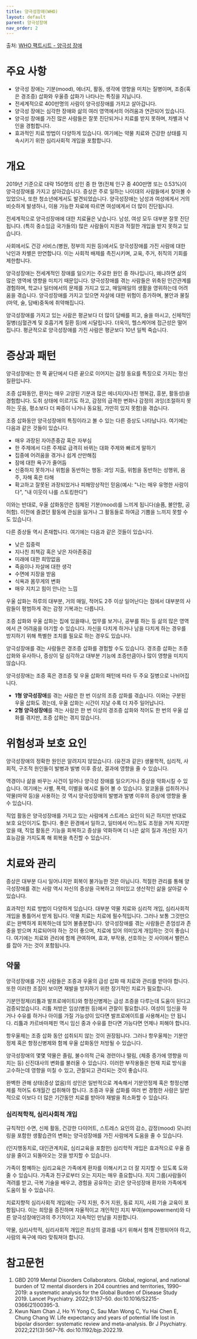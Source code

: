 ```yaml
---
title: 양극성장애(WHO)
layout: default
parent: 양극성장애
nav_order: 2
---
```


출처: [WHO 팩트시트 - 양극성 장애](https://www.who.int/news-room/fact-sheets/detail/bipolar-disorder)

# 주요 사항

- 양극성 장애는 기분(mood), 에너지, 활동, 생각에 영향을 미치는 질병이며, 조증(혹은 경조증) 삽화와 우울증 삽화가 나타나는 특징을 지닙니다.
- 전세계적으로 400만명의 사람이 양극성장애를 가지고 살아갑니다.
- 양극성 장애는 심각한 장애와 삶의 여러 영역에서의 어려움과 연관되어 있습니다.
- 양극성 장애를 가진 많은 사람들은 잘못 진단되거나 치료를 받지 못하며, 차별과 낙인을 경험합니다.
- 효과적인 치료 방법이 다양하게 있습니다. 여기에는 약물 치료와 건강한 상태를 지속시키기 위한 심리사회적 개입을 포함합니다.

# 개요

2019년 기준으로 대략 150명의 성인 중 한 명(전체 인구 중 400만명 또는 0.53%)이 양극성장애를 가지고 살아갔습니다. 증상은 주로 일하는 나이대의 사람들에서 찾아볼 수 있었으나, 또한 청소년에게서도 발견되었습니다. 양극성장애는 남성과 여성에게서 거의 비슷하게 발생하나, 이용 가능한 자료에 따르면 여성에게서 더 많이 진단됩니다.

전세계적으로 양극성장애에 대한 치료율은 낮습니다. 남성, 여성 모두 대부분 잘못 진단됩니다. (특히 중소임금 국가들의) 많은 사람들이 지원과 적절한 개입을 받지 못하고 있습니다.

사회에서도 건강 서비스(병원, 정부의 지원 등)에서도 양극성장애를 가진 사람에 대한 낙인과 차별은 만연합니다. 이는 사회적 배제를 촉진시키며, 교육, 주거, 취직의 기회를 제한합니다.

양극성장애는 전세계적인 장애를 일으키는 주요한 원인 중 하나입니다, 왜냐하면 삶의 많은 영역에 영향을 미치기 때문입니다. 양극성장애를 겪는 사람들은 위축된 인간관계를 경험하며, 학교나 일터에서의 문제를 가지고 있고, 매일매일의 생활을 영위하는데 어려움을 겪습니다. 양극성장애를 가지고 있으면 자살에 대한 위험이 증가하며, 불안과 물질(마약, 술, 담배)중독에 취약해집니다.

양극성장애를 가지고 있는 사람은 평균보다 더 많이 담배를 피고, 술을 마시고, 신체적인 질병(심혈관계 및 호흡기계 질환 등)에 시달립니다. 더욱이, 헬스케어에 접근성은 떨어집니다. 평균적으로 양극성장애를 가진 사람은 평균보다 10년 일찍 죽습니다.

# 증상과 패턴

양극성장애는 한 쪽 끝단에서 다른 끝으로 이어지는 감정 동요를 특징으로 가지는 정신 질환입니다.

조증 삽화동안, 환자는 매우 고양된 기분과 많은 에너지(지나친 행복감, 흥분, 활동성)을 경험합니다. 도취 상태에 이르기도 하고, 감정의 급격한 변화나 감정의 과잉(조절하지 못하는 웃음, 평소보다 더 짜증이 나거나 동요됨, 가만히 있지 못함)을 겪습니다.

조증 삽화동안 양극성장애의 특징이라고 볼 수 있는 다른 증상도 나타납니다. 여기에는 다음과 같은 것들이 있습니다.

- 매우 과장된 자아존중감 혹은 자부심
- 한 주제에서 다른 주제로 급격히 바뀌는 대화 주제와 빠르게 말하기
- 집중에 어려움을 겪거나 쉽게 산만해짐
- 잠에 대한 욕구가 줄어듬
- 신중하지 못하거나 위험을 동반하는 행동: 과잉 지출, 위험을 동반하는 성행위, 음주, 자해 혹은 타해
- 확고하고 잘못된 과장되었거나 피해망상적인 믿음(예시: "나는 매우 유명한 사람이다", "내 이웃이 나를 스토킹한다")

이와는 반대로, 우울 삽화동안은 침체된 기분(mood)를 느끼게 됩니다(슬픔, 불안함, 공허함). 이전에 즐겼던 활동에 관심을 잃거나 그 활동들로 하여금 기쁨을 느끼지 못할 수도 있습니다.

다른 증상들 역시 존재합니다. 여기에는 다음과 같은 것들이 있습니다.

- 낮은 집중력
- 지나친 죄책감 혹은 낮은 자아존중감
- 미래에 대한 희망없음
- 죽음이나 자살에 대한 생각
- 수면에 지장을 받음
- 식욕과 몸무게의 변화
- 매우 지치고 힘이 안나는 느낌

우울 삽화는 하루의 대부분, 거의 매일, 적어도 2주 이상 일어난다는 점에서 대부분의 사람들이 평범하게 겪는 감정 기복과는 다릅니다.

조증 삽화와 우울 삽화는 집에 있을때나, 업무를 보거나, 공부를 하는 등 삶의 많은 영역에서 큰 어려움을 야기할 수 있습니다. 자신을 다치게 하거나 남을 다치게 하는 경우를 방지하기 위해 특별한 조치를 필요로 하는 경우도 있습니다.

양극성장애를 겪는 사람들은 경조증 삽화를 경험할 수도 있습니다. 경조증 삽화는 조증 삽화와 유사하나, 증상이 덜 심각하고 대부분 기능에 조증만큼이나 많이 영향을 미치지 않습니다.

양극성장애는 조증 혹은 경조증 및 우울 삽화의 패턴에 따라 두 주요 질병으로 나뉘어집니다.

- **1형 양극성장애**를 겪는 사람은 한 번 이상의 조증 삽화를 겪습니다. 이와는 구분된 우울 삽화도 겪는데, 우울 삽화는 시간이 지날 수록 더 자주 일어납니다.
- **2형 양극성장애**를 격는 사람은 한 번 이상의 경조증 삽화와 적어도 한 번의 우울 삽화를 겪지만, 조증 삽화는 겪지 않습니다.

# 위험성과 보호 요인

양극성장애의 정확한 원인은 알려지지 않았습니다. (유전과 같은) 생물학적, 심리적, 사회적, 구조적 원인들이 발병과 발병 이후 증상, 결과에 영향을 줄 수 있습니다.

역경이나 삶을 바꾸는 사건이 일어나 양극성 장애를 일으키거나 증상을 악화시킬 수 있습니다. 여기에는 사별, 폭력, 이별을 예시로 들어 볼 수 있습니다. 알코올을 섭취하거나 약물(마약 등)을 사용하는 것 역시 양극성장애의 발병과 발병 이후의 증상에 영향을 줄 수 있습니다.

직업 활동은 양극성장애를 가지고 있는 사람에게 스트레스 요인이 되곤 하지만 반대로 보호 요인이기도 합니다. 좋은 환경에서 일하고, 일터에서 어느정도 조정을 거쳐 지지받았을 때, 직업 활동은 기능을 회복하고 증상을 약화하며 더 나은 삶의 질과 개선된 자기효능감을 가지도록 해 회복을 촉진할 수 있습니다.

# 치료와 관리

증상은 대부분 다시 일어나지만 회복이 불가능한 것은 아닙니다. 적절한 관리를 통해 양극성장애를 겪는 사람 역시 자신의 증상을 극복하고 의미있고 생산적인 삶을 살아갈 수 있습니다.

효과적인 치료 방법이 다양하게 있습니다. 대부분 약물 치료와 심리적 개입, 심리사회적 개입을 통틀어서 받게 됩니다. 약물 치료는 치료에 필수적입니다. 그러나 보통 그것만으로는 완벽하게 회복하는데 있어 불충분합니다. 양극성장애를 겪는 사람들은 존엄성과 존중을 받으며 치료되어야 하는 것이 좋으며, 치료에 있어 의미있게 개입하는 것이 좋습니다. 여기에는 치료와 관리에 함께 관여하며, 효과, 부작용, 선호하는 것 사이에서 밸런스를 잡아 가는 것이 포함됩니다.

## 약물

양극성장애를 가진 사람들은 조증과 우울의 급성 삽화 때 치료와 관리를 받아야 합니다. 또한 이러한 조짐이 보이면 재발을 방지하기 위한 장기적인 치료가 필요합니다.

기분안정제(리튬과 발프로에이트)와 항정신병제는 급성 조증을 다루는데 도움이 된다고 검증되었습니다. 리튬 처방은 임상(병원 등)에서 관찰이 필요합니다. 여성이 임신을 하거나 수유를 하거나 아이를 가질 가능성이 있다면 발프로에이트를 사용해서는 안 됩니다. 리튬과 카르바마제핀 역시 임신 중과 수유를 한다면 가능다면 언제나 피해야 합니다.

항우울제는 조증 삽화 동안 섭취되지 않는 것이 권장됩니다. 그러나 항우울제는 기분안정제 혹은 항정신병제와 함께 우울 삽화동안 처방될 수 있습니다.

양극성장애의 몇몇 약물은 졸림, 불수의적 근육 경련이나 떨림, (체중 증가에 영향을 미치는 등) 신진대사의 변화를 불러올 수 있습니다. 이러한 부작용들은 현재 치료 방식을 고수하는데 영향을 미칠 수 있고, 관찰되고 관리되는 것이 좋습니다.

완벽한 관해 상태(증상 없음)의 성인은 일반적으로 계속해서 기분안정제 혹은 항정신병제를 적어도 6개월간 섭취해야 합니다. 조증과 우울 삽화를 여러 번 경험한 사람은 일반적으로 이보다 더 많은 기간동안 치료를 받아야 재발을 최소화할 수 있습니다.

### 심리적학적, 심리사회적 개입

규칙적인 수면, 신체 활동, 건강한 다이어트, 스트레스 요인의 감소, 감정(mood) 모니터링을 포함한 생활습관의 변화는 양극성장애를 가진 사람에게 도움을 줄 수 있습니다.

(인지행동치료, 대인관계치료, 심리교육을 포함한) 심리학적 개입은 효과적으로 우울 증상을 줄이고 되돌아오는 것을 방지할 수 있습니다.

가족이 함꼐하는 심리교육은 가족에게 환자를 이해시키고 더 잘 지지할 수 있도록 도와줄 수 있습니다. 가족과 친구로부터 오는 지지는 매우 중요합니다. 지지 그룹(사람들이 격려를 받고, 극복 기술을 배우고, 경험을 공유하는 곳)은 양극성장애 환자와 가족에게 도움이 될 수 있습니다.

치료지향적 심리사회적 개입에는 구직 지원, 주거 지원, 동료 지지, 사회 기술 교육이 포함됩니다. 이는 희망을 증진하며 자율적이고 개인적인 지지 부여(empowerment)와 다른 양극성장애인과의 주기적이고 지속적인 만남을 지원합니다.

약물, 심리사학적, 심리사회적 개입은 최상의 결과를 내기 위해서 함께 진행되어야 하고, 사람의 욕구에 따라 맞춰져야 합니다.

# 참고문헌

1. GBD 2019 Mental Disorders Collaborators. Global, regional, and national burden of 12 mental disorders in 204 countries and territories, 1990–2019: a systematic analysis for the Global Burden of Disease Study 2019. Lancet Psychiatry. 2022;9:137–50. doi:10.1016/S2215-0366(21)00395-3.
2. Kwun Nam Chan J, Ho Yi Yong C, Sau Man Wong C, Yu Hai Chen E, Chung Chang W. Life expectancy and years of potential life lost in bipolar disorder: systematic review and meta-analysis. Br J Psychiatry. 2022;221(3):567–76. doi:10.1192/bjp.2022.19.
